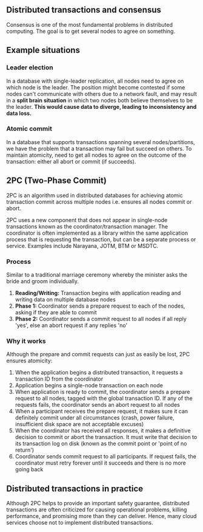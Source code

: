 ## Distributed transactions and consensus

Consensus is one of the most fundamental problems in distributed computing. The goal is to get several nodes to agree on something.

## Example situations

### Leader election

In a database with single-leader replication, all nodes need to agree on which node is the leader. The position might become contested if some nodes can't communicate with others due to a network fault, and may result in a **split brain situation** in which two nodes both believe themselves to be the leader. **This would cause data to diverge, leading to inconsistency and data loss.**

### Atomic commit

In a database that supports transactions spanning several nodes/partitions, we have the problem that a transaction may fail but succeed on others. To maintain atomicity, need to get all nodes to agree on the outcome of the transaction: either all abort or commit (if succeeds).

## 2PC (Two-Phase Commit)

2PC is an algorithm used in distributed databases for achieving atomic transaction commit across multiple nodes i.e. ensures all nodes commit or abort.

2PC uses a new component that does not appear in single-node transactions known as the coordinator/transaction manager. The coordinator is often implemented as a library within the same application process that is requesting the transaction, but can be a separate process or service. Examples include Narayana, JOTM, BTM or MSDTC.

### Process

Similar to a traditional marriage ceremony whereby the minister asks the bride and groom individually.

1. **Reading/Writing:** Transaction begins with application reading and writing data on multiple database nodes
2. **Phase 1:** Coordinator sends a prepare request to each of the nodes, asking if they are able to commit
3. **Phase 2:** Coordinator sends a commit request to all nodes if all reply 'yes', else an abort request if any replies 'no'

### Why it works

Although the prepare and commit requests can just as easily be lost, 2PC ensures atomicity:

1. When the application begins a distributed transaction, it requests a transaction ID from the coordinator
2. Application begins a single-node transaction on each node
3. When application is ready to commit, the coordinator sends a prepare request to all nodes, tagged with the global transaction ID. If any of the requests fails, the coordinator sends an abort request to all nodes
4. When a participant receives the prepare request, it makes sure it can definitely commit under all circumstances (crash, power failure, insufficient disk space are not acceptable excuses)
5. When the coordinator has received all responses, it makes a definitive decision to commit or abort the transaction. It must write that decision to its transaction log on disk (known as the commit point or 'point of no return')
6. Coordinator sends commit request to all participants. If request fails, the coordinator must retry forever until it succeeds and there is no more going back

## Distributed transactions in practice

Although 2PC helps to provide an important safety guarantee, distributed transactions are often criticized for causing operational problems, killing performance, and promising more than they can deliver. Hence, many cloud services choose not to implement distributed transactions.
